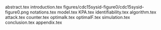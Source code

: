 abstract.tex
introduction.tex
figures/cdc15sysid-figure0/cdc15sysid-figure0.png
notations.tex
model.tex
KPA.tex
identifiability.tex
algorithm.tex
attack.tex
counter.tex
optimalk.tex
optimalF.tex
simulation.tex
conclusion.tex
appendix.tex